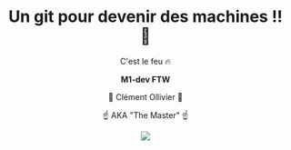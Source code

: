 <h1 align="center">Un git pour devenir des machines !! 💪</h1>
<p align="center">C'est le feu 🔥</p>
<p align="center"><strong >M1-dev FTW</strong></p>
<p align="center">👑  Clément Ollivier 👑</p>
<p align="center">☝️ AKA "The Master" ☝️ </p>
<p align="center">
  <img src="https://slack-imgs.com/?c=1&o1=ro&url=https://tenor.com/bc7cz.gif">
</p>
